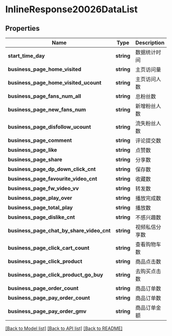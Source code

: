 # InlineResponse20026DataList

## Properties
Name | Type | Description | Notes
------------ | ------------- | ------------- | -------------
**start_time_day** | **string** | 数据统计时间 | 
**business_page_home_visited** | **string** | 主页访问量 | 
**business_page_home_visited_ucount** | **string** | 主页访问人数 | 
**business_page_fans_num_all** | **string** | 总粉丝数 | 
**business_page_new_fans_num** | **string** | 新增粉丝人数 | 
**business_page_disfollow_ucount** | **string** | 流失粉丝人数 | 
**business_page_comment** | **string** | 评论提交数 | 
**business_page_like** | **string** | 点赞数 | 
**business_page_share** | **string** | 分享数 | 
**business_page_dp_down_click_cnt** | **string** | 保存数 | 
**business_page_favourite_video_cnt** | **string** | 收藏数 | 
**business_page_fw_video_vv** | **string** | 转发数 | 
**business_page_play_over** | **string** | 播放完成数 | 
**business_page_total_play** | **string** | 播放数 | 
**business_page_dislike_cnt** | **string** | 不感兴趣数 | 
**business_page_chat_by_share_video_cnt** | **string** | 视频私信分享数 | 
**business_page_click_cart_count** | **string** | 查看购物车数 | 
**business_page_click_product** | **string** | 商品点击数 | 
**business_page_click_product_go_buy** | **string** | 去购买点击数 | 
**business_page_order_count** | **string** | 商品订单数 | 
**business_page_pay_order_count** | **string** | 商品订单数 | 
**business_page_pay_order_gmv** | **string** | 商品订单金额 | 

[[Back to Model list]](../README.md#documentation-for-models) [[Back to API list]](../README.md#documentation-for-api-endpoints) [[Back to README]](../README.md)


